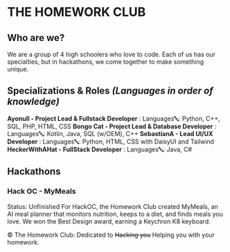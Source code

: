 # THE HOMEWORK CLUB
## Who are we?
We are a group of 4 high schoolers who love to code. Each of us has our specialties, but in hackathons, we come together to make something unique.
## Specializations & Roles *(Languages in order of knowledge)*
**Ayonull - Project Lead & Fullstack Developer**
: Languages🔤: Python, C++, SQL, PHP, HTML, CSS
**Bongo Cat - Project Lead & Database Developer**
: Languages🔤: Kotlin, Java, SQL (w/OEM), C++
**SebastianA - Lead UI/UX Developer**
: Languages🔤: Python, HTML, CSS with DaisyUI and Tailwind
**HeckerWithAHat - FullStack Developer**
: Languages🔤: Java, C#

## Hackathons
### Hack OC - MyMeals
Status: Unfinished
For HackOC, the Homework Club created MyMeals, an AI meal planner that monitors nutrition, keeps to a diet, and finds meals you love. We won the Best Design award, earning a Keychron K8 keyboard.


©️ The Homework Club: Dedicated to ~~Hacking you~~ Helping you with your homework.
